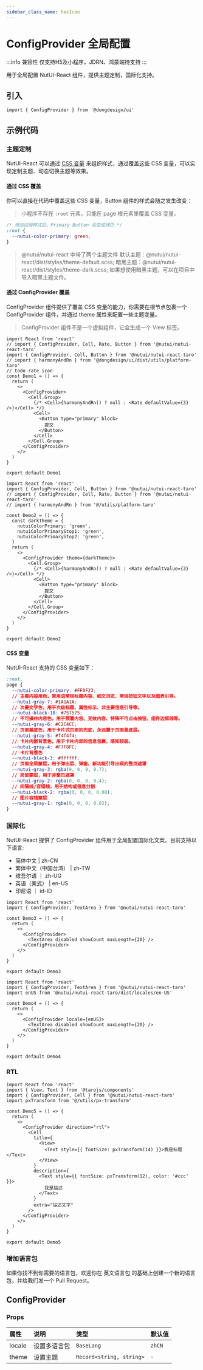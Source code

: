 ```yaml
---
sidebar_class_name: hasIcon
---
```


# ConfigProvider 全局配置

:::info 兼容性
仅支持H5及小程序，JDRN、鸿蒙端待支持
:::

用于全局配置 NutUI-React 组件，提供主题定制，国际化支持。

## 引入

```tsx
import { ConfigProvider } from '@dongdesign/ui'
```

## 示例代码

### 主题定制

NutUI-React 可以通过 [CSS 变量](https://developer.mozilla.org/zh-CN/docs/Web/CSS/Using_CSS_custom_properties) 来组织样式，通过覆盖这些 CSS 变量，可以实现定制主题、动态切换主题等效果。

#### 通过 CSS 覆盖

你可以直接在代码中覆盖这些 CSS 变量，Button 组件的样式会随之发生改变：

> 小程序不存在 `:root` 元素，只能在 page 根元素里覆盖 CSS 变量。

```css
/* 添加这段样式后，Primary Button 会变成绿色 */
:root {
  --nutui-color-primary: green;
}
```

> @nutui/nutui-react 中带了两个主题文件 默认主题：@nutui/nutui-react/dist/styles/theme-default.scss; 暗黑主题：@nutui/nutui-react/dist/styles/theme-dark.scss; 如果想使用暗黑主题，可以在项目中导入暗黑主题文件。

#### 通过 ConfigProvider 覆盖

ConfigProvider 组件提供了覆盖 CSS 变量的能力，你需要在根节点包裹一个 ConfigProvider 组件，并通过 theme 属性来配置一些主题变量。

> ConfigProvider 组件不是一个虚拟组件，它会生成一个 View 标签。

```tsx
import React from 'react'
// import { ConfigProvider, Cell, Rate, Button } from '@nutui/nutui-react-taro'
import { ConfigProvider, Cell, Button } from '@nutui/nutui-react-taro'
// import { harmonyAndRn } from '@dongdesign/ui/dist/utils/platform-taro'
// todo rate icon
const Demo1 = () => {
  return (
    <>
      <ConfigProvider>
        <Cell.Group>
          {/* <Cell>{harmonyAndRn() ? null : <Rate defaultValue={3} />}</Cell> */}
          <Cell>
            <Button type="primary" block>
              提交
            </Button>
          </Cell>
        </Cell.Group>
      </ConfigProvider>
    </>
  )
}

export default Demo1
```

```tsx
import React from 'react'
import { ConfigProvider, Cell, Button } from '@nutui/nutui-react-taro'
// import { ConfigProvider, Cell, Rate, Button } from '@nutui/nutui-react-taro'
// import { harmonyAndRn } from '@/utils/platform-taro'

const Demo2 = () => {
  const darkTheme = {
    nutuiColorPrimary: 'green',
    nutuiColorPrimaryStop1: 'green',
    nutuiColorPrimaryStop2: 'green',
  }
  return (
    <>
      <ConfigProvider theme={darkTheme}>
        <Cell.Group>
          {/* <Cell>{harmonyAndRn() ? null : <Rate defaultValue={3} />}</Cell> */}
          <Cell>
            <Button type="primary" block>
              提交
            </Button>
          </Cell>
        </Cell.Group>
      </ConfigProvider>
    </>
  )
}

export default Demo2
```

#### CSS 变量

NutUI-React 支持的 CSS 变量如下：

```css
:root,
page {
  --nutui-color-primary: #FF0F23;
  // 主要内容用色，常用语常规标题内容、细文浏览、常规按钮文字以及图表引导。
  --nutui-gray-7: #1A1A1A;
  // 次要文字色，用于次级标题、属性标示、非主要信息引导等。
  --nutui-black-10: #757575;
  // 不可操作内容色，用于预置内容、无效内容、特殊不可点击按钮、组件边框线等。
  --nutui-gray-6: #C2C4CC;
  // 页面基底色，用于卡片式页面的兜底，永远置于页面最底层。
  --nutui-gray-5: #f4f4f4;
  // 卡片内嵌背景色，用于卡片内部的信息包裹，感知较弱。
  --nutui-gray-4: #F7F8FC;
  // 卡片背景色
  --nutui-black-3: #ffffff;
  // 页面全局蒙层，用于弹出层、弹窗、新功能引导出现的整页遮罩
  --nutui-gray-3: rgba(0, 0, 0, 0.7);
  // 局部蒙层，用于非整页遮罩
  --nutui-gray-2: rgba(0, 0, 0, 0.4);
  // 间隔线/容错线，用于结构或信息分割
  --nutui-black-2: rgba(0, 0, 0, 0.08);
  // 图片容错蒙层
  --nutui-gray-1: rgba(0, 0, 0, 0.02);
}

```

### 国际化

NutUI-React 提供了 ConfigProvider 组件用于全局配置国际化文案。目前支持以下语言:

- 简体中文 | zh-CN
- 繁体中文（中国台湾） | zh-TW
- 维吾尔语 ｜ zh-UG
- 英语（美式） | en-US
- 印尼语 ｜ id-ID

```tsx
import React from 'react'
import { ConfigProvider, TextArea } from '@nutui/nutui-react-taro'

const Demo3 = () => {
  return (
    <>
      <ConfigProvider>
        <TextArea disabled showCount maxLength={20} />
      </ConfigProvider>
    </>
  )
}

export default Demo3
```

```tsx
import React from 'react'
import { ConfigProvider, TextArea } from '@nutui/nutui-react-taro'
import enUS from '@nutui/nutui-react-taro/dist/locales/en-US'

const Demo4 = () => {
  return (
    <>
      <ConfigProvider locale={enUS}>
        <TextArea disabled showCount maxLength={20} />
      </ConfigProvider>
    </>
  )
}

export default Demo4
```

### RTL

```tsx
import React from 'react'
import { View, Text } from '@tarojs/components'
import { ConfigProvider, Cell } from '@nutui/nutui-react-taro'
import pxTransform from '@/utils/px-transform'

const Demo5 = () => {
  return (
    <>
      <ConfigProvider direction="rtl">
        <Cell
          title={
            <View>
              <Text style={{ fontSize: pxTransform(14) }}>我是标题</Text>
            </View>
          }
          description={
            <Text style={{ fontSize: pxTransform(12), color: '#ccc' }}>
              我是描述
            </Text>
          }
          extra="描述文字"
        />
      </ConfigProvider>
    </>
  )
}

export default Demo5
```

### 增加语言包

如果你找不到你需要的语言包，欢迎你在 英文语言包 的基础上创建一个新的语言包，并给我们发一个 Pull Request。

## ConfigProvider

### Props

| 属性 | 说明 | 类型 | 默认值 |
| :--- | :--- | :--- | :--- |
| locale | 设置多语言包 | `BaseLang` | `zhCN` |
| theme | 设置主题 | `Record<string, string>` | `-` |
